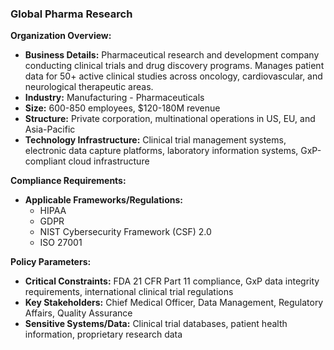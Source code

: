 ### Global Pharma Research

**Organization Overview:**
* **Business Details:** Pharmaceutical research and development company conducting clinical trials and drug discovery programs. Manages patient data for 50+ active clinical studies across oncology, cardiovascular, and neurological therapeutic areas.
* **Industry:** Manufacturing - Pharmaceuticals
* **Size:** 600-850 employees, $120-180M revenue
* **Structure:** Private corporation, multinational operations in US, EU, and Asia-Pacific
* **Technology Infrastructure:** Clinical trial management systems, electronic data capture platforms, laboratory information systems, GxP-compliant cloud infrastructure

**Compliance Requirements:**
* **Applicable Frameworks/Regulations:**
    * HIPAA
    * GDPR
    * NIST Cybersecurity Framework (CSF) 2.0
    * ISO 27001

**Policy Parameters:**
* **Critical Constraints:** FDA 21 CFR Part 11 compliance, GxP data integrity requirements, international clinical trial regulations
* **Key Stakeholders:** Chief Medical Officer, Data Management, Regulatory Affairs, Quality Assurance
* **Sensitive Systems/Data:** Clinical trial databases, patient health information, proprietary research data